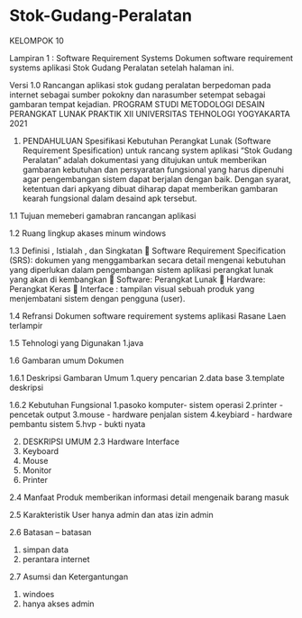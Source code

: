 # Stok-Gudang-Peralatan
KELOMPOK 10

Lampiran 1 : Software Requirement Systems
Dokumen software requirement systems aplikasi Stok Gudang Peralatan setelah halaman ini.

Versi 1.0
Rancangan aplikasi stok gudang peralatan berpedoman pada internet sebagai sumber pokokny dan narasumber setempat sebagai gambaran tempat kejadian.
PROGRAM STUDI METODOLOGI DESAIN PERANGKAT LUNAK PRAKTIK XII 
UNIVERSITAS TEHNOLOGI YOGYAKARTA
2021

1.	PENDAHULUAN
Spesifikasi Kebutuhan Perangkat Lunak (Software Requirement Spesification) untuk rancang system aplikasi “Stok Gudang Peralatan” adalah dokumentasi yang ditujukan untuk memberikan gambaran kebutuhan dan persyaratan fungsional yang harus dipenuhi agar pengembangan sistem dapat berjalan dengan baik. Dengan syarat, ketentuan dari apkyang dibuat diharap dapat memberikan gambaran kearah fungsional dalam desaind apk tersebut.

1.1	Tujuan
memeberi gamabran rancangan aplikasi

1.2	Ruang lingkup
akases minum windows 

1.3	Definisi , Istialah , dan Singkatan
	Software Requirement Specification (SRS): dokumen yang menggambarkan secara detail mengenai kebutuhan yang diperlukan dalam pengembangan sistem aplikasi perangkat lunak yang akan di kembangkan
	Software: Perangkat Lunak
	Hardware: Perangkat Keras
	Interface : tampilan visual sebuah produk yang menjembatani sistem dengan pengguna (user).

1.4	Refransi
Dokumen software requirement systems aplikasi Rasane Laen terlampir

1.5	Tehnologi yang Digunakan
1.java

1.6	Gambaran umum Dokumen

1.6.1	Deskripsi Gambaran Umum
1.query pencarian
2.data base
3.template deskripsi

1.6.2	Kebutuhan Fungsional
1.pasoko komputer- sistem operasi
2.printer - pencetak output
3.mouse - hardware penjalan sistem
4.keybiard - hardware pembantu sistem
5.hvp - bukti nyata

2.	DESKRIPSI UMUM
2.3	Hardware Interface
1.	Keyboard 
2.	Mouse 
3.	Monitor 
4.	Printer 

2.4	Manfaat Produk
memberikan informasi detail mengenaik barang masuk

2.5	Karakteristik User
hanya admin dan atas izin admin

2.6	Batasan – batasan
1.	simpan data
2.	perantara internet

2.7	Asumsi dan Ketergantungan
1.	windoes
2.	hanya akses admin
